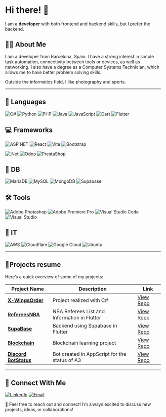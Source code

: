 # Hi there! 👋
I am a **developer** with both frontend and backend skills, but I prefer the backend.
## 👨‍💻 About Me

I am a developer from Barcelona, Spain. I have a strong interest in simple task automation, connectivity between tools or devices, as well as networking.
I also have a degree as a Computer Systems Technician, which allows me to have better problem solving skills.

Outside the informatics field, I like photography and sports.

---

## 🚀 Languages
![C#](https://img.shields.io/badge/c%23-%23239120.svg?style=for-the-badge&logo=csharp&logoColor=white)
![Python](https://img.shields.io/badge/python-3670A0?style=for-the-badge&logo=python&logoColor=ffdd54)
![PHP](https://img.shields.io/badge/php-%23777BB4.svg?style=for-the-badge&logo=php&logoColor=white)
![Java](https://img.shields.io/badge/java-%23ED8B00.svg?style=for-the-badge&logo=openjdk&logoColor=white)
![JavaScript](https://img.shields.io/badge/javascript-%23323330.svg?style=for-the-badge&logo=javascript&logoColor=%23F7DF1E)
![Dart](https://img.shields.io/badge/dart-%230175C2.svg?style=for-the-badge&logo=dart&logoColor=white)
![Flutter](https://img.shields.io/badge/Flutter-%2302569B.svg?style=for-the-badge&logo=Flutter&logoColor=white)

## 💻 Frameworks
![ASP.NET](https://img.shields.io/badge/ASP.NET-5C2D91?style=for-the-badge&logo=dotnet&logoColor=white)
![React](https://img.shields.io/badge/React-61DAFB?style=for-the-badge&logo=react&logoColor=black)
![Vite](https://img.shields.io/badge/Vite-646CFF?style=for-the-badge&logo=vite&logoColor=white)
![Bootstrap](https://img.shields.io/badge/Bootstrap-7952B3?style=for-the-badge&logo=bootstrap&logoColor=white)

![.Net](https://img.shields.io/badge/.NET-5C2D91?style=for-the-badge&logo=.net&logoColor=white)
![Odoo](https://img.shields.io/badge/Odoo-DD0031?style=for-the-badge&logo=Odoo&logoColor=white)
![PrestaShop](https://img.shields.io/badge/PrestaShop-%234ea94b.svg?style=for-the-badge&logo=PrestaShop&logoColor=white)
## 💾 DB
![MariaDB](https://img.shields.io/badge/MariaDB-003545?style=for-the-badge&logo=mariadb&logoColor=white)
![MySQL](https://img.shields.io/badge/mysql-4479A1.svg?style=for-the-badge&logo=mysql&logoColor=white)
![MongoDB](https://img.shields.io/badge/MongoDB-%234ea94b.svg?style=for-the-badge&logo=mongodb&logoColor=white)
![Supabase](https://img.shields.io/badge/Supabase-3ECF8E?style=for-the-badge&logo=supabase&logoColor=white)

## 🛠️ Tools
![Adobe Photoshop](https://img.shields.io/badge/adobe%20photoshop-%2331A8FF.svg?style=for-the-badge&logo=adobe%20photoshop&logoColor=white)
![Adobe Premiere Pro](https://img.shields.io/badge/Adobe%20Premiere%20Pro-9999FF.svg?style=for-the-badge&logo=Adobe%20Premiere%20Pro&logoColor=white)
![Visual Studio Code](https://img.shields.io/badge/Visual%20Studio%20Code-0078d7.svg?style=for-the-badge&logo=visual-studio-code&logoColor=white)
![Visual Studio](https://img.shields.io/badge/Visual%20Studio-5C2D91.svg?style=for-the-badge&logo=visual-studio&logoColor=white)

## 📡 IT
![AWS](https://img.shields.io/badge/AWS-%23FF9900.svg?style=for-the-badge&logo=amazon-aws&logoColor=white)
![Cloudflare](https://img.shields.io/badge/Cloudflare-F38020?style=for-the-badge&logo=Cloudflare&logoColor=white)
![Google Cloud](https://img.shields.io/badge/GoogleCloud-%234285F4.svg?style=for-the-badge&logo=google-cloud&logoColor=white)
![Ubuntu](https://img.shields.io/badge/Ubuntu-E95420?style=for-the-badge&logo=ubuntu&logoColor=white)

---

## 📝Projects resume
Here’s a quick overview of some of my projects:

| Project Name             | Description                                    | Link                       |
|--------------------------|------------------------------------------------|----------------------------|
| **[X-WingsOrder](#)**           | Project realized with C#             | [View Repo](https://github.com/mferrod/42enjoyer/tree/main/libft](https://github.com/NoUserFounded/X-WingsOrder))             |
| **[RefereesNBA](#)**       |NBA Referees List and Information in Flutter                 | [View Repo](https://github.com/NoUserFounded/RefereesNBA_API)             |
| **[SupaBase](#)**   | Backend using Supabase in Flutter         | [View Repo](https://github.com/NoUserFounded/supabase_app)             |
| **[Blockchain](#)**     | Blockchain learning project        | [View Repo](https://github.com/NoUserFounded/VerificacioBlockchain)             |
| **[Discord BotStatus](#)**       | Bot created in AppScript for the status of A3           | [View Repo](https://github.com/mferrod/42enjoyer/tree/main/push_swap](https://github.com/NoUserFounded/BotStatus))             |
---
## 🤝 Connect With Me
<a href="https://www.linkedin.com/in/eric-sanclimens-tarruella/"><img alt="LinkedIn" src="https://img.shields.io/badge/LinkedIn-Eric%20Sanclimens-blue?style=flat-square&logo=linkedin"></a>
<a href="ericsancli@gmail.com"><img alt="Email" src="https://img.shields.io/badge/Gmail-ericsancli@gmail.com-blue?style=flat-square&logo=gmail"></a>  

💬 Feel free to reach out and connect! I’m always excited to discuss new projects, ideas, or collaborations!
